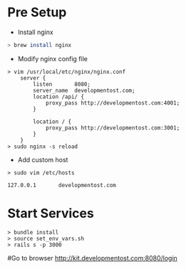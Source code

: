 # Pre Setup

* Install nginx
```bash
> brew install nginx
```

* Modify nginx config file
```
> vim /usr/local/etc/nginx/nginx.conf
    server {
        listen       8080;
        server_name  developmentost.com;
        location /api/ {
            proxy_pass http://developmentost.com:4001;
        }

        location / {
            proxy_pass http://developmentost.com:3001;
        }
    }
> sudo nginx -s reload
```

* Add custom host
```
> sudo vim /etc/hosts

127.0.0.1       developmentost.com
```

# Start Services

```
> bundle install
> source set_env_vars.sh
> rails s -p 3000
```

#Go to browser
http://kit.developmentost.com:8080/login



